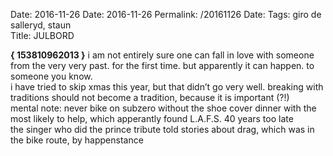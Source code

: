 Date: 2016-11-26
Date: 2016-11-26
Permalink: /20161126
Date: 
Tags: giro de salleryd, staun  
Title: JULBORD  
  
**{ 153810962013 }**
i am not entirely sure one can fall in love with someone from the very very past. for the first time. but apparently it can happen. to someone you know.  
i have tried to skip xmas this year, but that didn’t go very well. breaking with traditions should not become a tradition, because it is important (?!)  
mental note: never bike on subzero without the shoe cover   dinner with the most likely to help, which apperantly found L.A.F.S. 40 years too late  
the singer who did the prince tribute told stories about drag, which was in the bike route, by happenstance  

